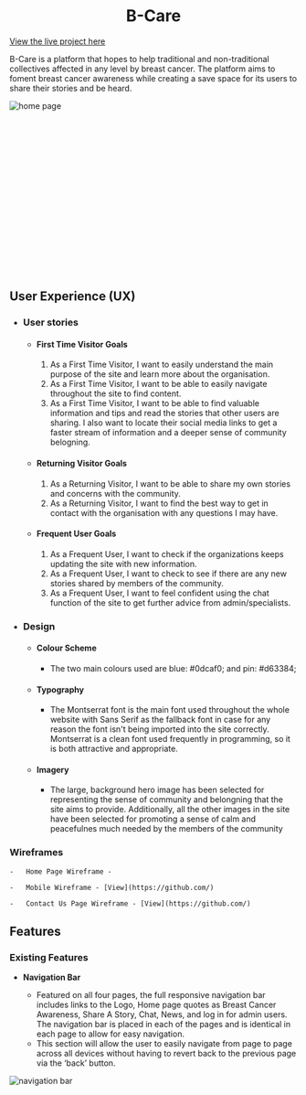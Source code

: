 <h1 align="center">B-Care</h1>

<a href="https://b-care-wit.herokuapp.com/"> View the live project here </a>

B-Care is a platform that hopes to help traditional and non-traditional collectives affected in any level by breast cancer. The platform aims to foment breast cancer awareness while creating a save space for its users to share their stories and be heard.

<div style="width:80%; height:300px;">
<img src="B-CARE/readme/image.png" alt="home page">
</div>

## User Experience (UX)

-   ### User stories

    -   #### First Time Visitor Goals

        1. As a First Time Visitor, I want to easily understand the main purpose of the site and learn more about the organisation.
        2. As a First Time Visitor, I want to be able to easily navigate throughout the site to find content.
        3. As a First Time Visitor, I want to be able to find valuable information and tips and read the stories that other users are sharing. I also want to locate their social media links to get a faster stream of information and a deeper sense of community belogning.

    -   #### Returning Visitor Goals

        1. As a Returning Visitor, I want to be able to share my own stories and concerns with the community.
        2. As a Returning Visitor, I want to find the best way to get in contact with the organisation with any questions I may have.
        
    -   #### Frequent User Goals
        1. As a Frequent User, I want to check if the organizations keeps updating the site with new information.
        2. As a Frequent User, I want to check to see if there are any new stories shared by members of the community. 
        3. As a Frequent User, I want to feel confident using the chat function of the site to get further advice from admin/specialists.

-   ### Design
    -   #### Colour Scheme
        -   The two main colours used are blue: #0dcaf0; and pin: #d63384;
    -   #### Typography
        -   The Montserrat font is the main font used throughout the whole website with Sans Serif as the fallback font in case for any reason the font isn't being imported into the site correctly. Montserrat is a clean font used frequently in programming, so it is both attractive and appropriate.
    -   #### Imagery
        -    The large, background hero image has been selected for representing the sense of community and belongning that the site aims to provide. Additionally, all the other images in the site have been selected for promoting a sense of calm and peacefulnes much needed by the members of the community

### Wireframes

    -   Home Page Wireframe - 

    -   Mobile Wireframe - [View](https://github.com/)

    -   Contact Us Page Wireframe - [View](https://github.com/)

   ## Features

   ### Existing Features

- __Navigation Bar__

  - Featured on all four pages, the full responsive navigation bar includes links to the Logo, Home page quotes as Breast Cancer Awareness, Share A Story, Chat, News, and log in for admin users. The navigation bar is placed in each of the pages and is identical in each page to allow for easy navigation.
  - This section will allow the user to easily navigate from page to page across all devices without having to revert back to the previous page via the ‘back’ button. 

<div style="width:80%">
<img src="B-CARE/readme/navbar.png" alt="navigation bar">
</div>

